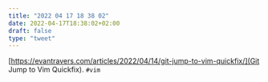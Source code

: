 ```yaml
---
title: "2022 04 17 18 38 02"
date: 2022-04-17T18:38:02+02:00
draft: false
type: "tweet"
---
```


[https://evantravers.com/articles/2022/04/14/git-jump-to-vim-quickfix/](Git Jump to Vim Quickfix). `#vim`
